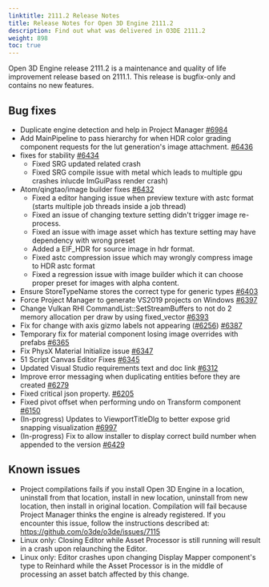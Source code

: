 ```yaml
---
linktitle: 2111.2 Release Notes
title: Release Notes for Open 3D Engine 2111.2
description: Find out what was delivered in O3DE 2111.2
weight: 898
toc: true
---
```


Open 3D Engine release 2111.2 is a maintenance and quality of life improvement release based on 2111.1. This release is bugfix-only and contains no new features.

## Bug fixes

* Duplicate engine detection and help in Project Manager [#6984](https://github.com/o3de/o3de/pull/6984)
* Add MainPipeline to pass hierarchy for when HDR color grading component requests for the lut generation's image attachment. [#6436](https://github.com/o3de/o3de/pull/6436)
* fixes for stability [#6434](https://github.com/o3de/o3de/pull/6434) 
    * Fixed SRG updated related crash
    * Fixed SRG compile issue with metal which leads to multiple gpu crashes inlucde ImGuiPass render crash)
* Atom/qingtao/image builder fixes [#6432](https://github.com/o3de/o3de/pull/6432)
    * Fixed a editor hanging issue when preview texture with astc format (starts multiple job threads inside a job thread)
    * Fixed an issue of changing texture setting didn't trigger image re-process.
    * Fixed an issue with image asset which has texture setting may have dependency with wrong preset
    * Added a EIF_HDR for source image in hdr format.
    * Fixed astc compression issue which may wrongly compress image to HDR astc format
    * Fixed a regression issue with image builder which it can choose proper preset for images with alpha content.
* Ensure StoreTypeName stores the correct type for generic types [#6403](https://github.com/o3de/o3de/pull/6403)
* Force Project Manager to generate VS2019 projects on Windows [#6397](https://github.com/o3de/o3de/pull/6397)
* Change Vulkan RHI CommandList::SetStreamBuffers to not do 2 memory allocation per draw by using fixed_vector [#6393](https://github.com/o3de/o3de/pull/6393)
* Fix for change with axis gizmo labels not appearing ([#6256](https://github.com/o3de/o3de/pull/6256)) [#6387](https://github.com/o3de/o3de/pull/6387)
* Temporary fix for material component losing image overrides with prefabs [#6365](https://github.com/o3de/o3de/pull/6365)
* Fix PhysX Material Initialize issue [#6347](https://github.com/o3de/o3de/pull/6347)
* 51 Script Canvas Editor Fixes [#6345](https://github.com/o3de/o3de/pull/6345)
* Updated Visual Studio requirements text and doc link [#6312](https://github.com/o3de/o3de/pull/6312)
* Improve error messaging when duplicating entities before they are created [#6279](https://github.com/o3de/o3de/pull/6279)
* Fixed critical json property. [#6205](https://github.com/o3de/o3de/pull/6205)
* Fixed pivot offset when performing undo on Transform component [#6150](https://github.com/o3de/o3de/pull/6150)
* (In-progress) Updates to ViewportTitleDlg to better expose grid snapping visualization [#6997](https://github.com/o3de/o3de/pull/6997)
* (In-progress) Fix to allow installer to display correct build number when appended to the version [#6429](https://github.com/o3de/o3de/pull/6429)

## Known issues

* Project compilations fails if you install Open 3D Engine in a location, uninstall from that location, install in new location, uninstall from new location, then install in original location. Compilation will fail because Project Manager thinks the engine is already registered. If you encounter this issue, follow the instructions described at: https://github.com/o3de/o3de/issues/7115 
* Linux only: Closing Editor while Asset Processor is still running will result in a crash upon relaunching the Editor.
* Linux only: Editor crashes upon changing Display Mapper component's type to Reinhard while the Asset Processor is in the middle of processing an asset batch affected by this change. 
